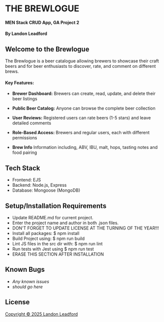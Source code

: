 # THE BREWLOGUE

#### MEN Stack CRUD App, GA Project 2

#### By Landon Leadford

## Welcome to the Brewlogue

The Brewlogue is a beer catalogue allowing brewers to showcase their craft beers and for beer enthusiasts to discover, rate, and comment on different brews.

#### Key Features:

* **Brewer Dashboard:** Brewers can create, read, update, and delete their beer listings

* **Public Beer Catalog:** Anyone can browse the complete beer collection

* **User Reviews:** Registered users can rate beers (1-5 stars) and leave detailed comments

* **Role-Based Access:** Brewers and regular users, each with different permissions

* **Brew Info** Information including, ABV, IBU, malt, hops, tasting notes and food pairing

## Tech Stack

* Frontend: EJS
* Backend: Node.js, Express
* Database: Mongoose (MongoDB)

## Setup/Installation Requirements


* Update README.md for current project.
* Enter the project name and author in both .json files.
* DON'T FORGET TO UPDATE LICENSE AT THE TURNING OF THE YEAR!!!
* Install all packages: $ npm install
* Build Project using: $ npm run build
* Lint JS files in the src dir with: $ npm run lint
* Run tests with Jest using $ npm run test
* ERASE THIS SECTION AFTER INSTALLATION


## Known Bugs


* _Any known issues_
* _should go here_


## License
[Copyright © 2025 Landon Leadford](LICENSE)